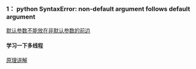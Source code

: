 ### 1： python SyntaxError: non-default argument follows default argument
[默认参数不能放在非默认参数的前边](http://blog.csdn.net/VonSdite/article/details/76796360)


#### 学习一下多线程
[原理讲解](https://blog.csdn.net/luoweifu/article/details/46595285)
